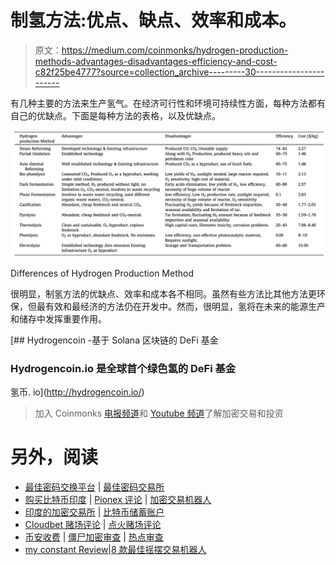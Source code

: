 # 制氢方法:优点、缺点、效率和成本。

> 原文：<https://medium.com/coinmonks/hydrogen-production-methods-advantages-disadvantages-efficiency-and-cost-c82f25be4777?source=collection_archive---------30----------------------->

有几种主要的方法来生产氢气。在经济可行性和环境可持续性方面，每种方法都有自己的优缺点。下面是每种方法的表格，以及优缺点。

![](img/b532728c3e2dc1e6ab308c9c687f33de.png)

Differences of Hydrogen Production Method

很明显，制氢方法的优缺点、效率和成本各不相同。虽然有些方法比其他方法更环保，但最有效和最经济的方法仍在开发中。然而，很明显，氢将在未来的能源生产和储存中发挥重要作用。

 [## Hydrogencoin -基于 Solana 区块链的 DeFi 基金

### Hydrogencoin.io 是全球首个绿色氢的 DeFi 基金

氢币. io](http://hydrogencoin.io/) 

> 加入 Coinmonks [电报频道](https://t.me/coincodecap)和 [Youtube 频道](https://www.youtube.com/c/coinmonks/videos)了解加密交易和投资

# 另外，阅读

*   [最佳密码交换平台](https://coincodecap.com/best-crypto-swap-platforms) | [最佳密码交易所](https://coincodecap.com/crypto-exchange)
*   [购买比特币印度](/coinmonks/buy-bitcoin-in-india-feb50ddfef94) | [Pionex 评论](/coinmonks/pionex-review-exchange-with-crypto-trading-bot-1e459d0191ea) | [加密交易机器人](/coinmonks/crypto-trading-bot-c2ffce8acb2a)
*   [印度的加密交易所](/coinmonks/bitcoin-exchange-in-india-7f1fe79715c9) | [比特币储蓄账户](/coinmonks/bitcoin-savings-account-e65b13f92451)
*   [Cloudbet 赌场评论](https://coincodecap.com/cloudbet-casino-review) | [点火赌场评论](https://coincodecap.com/ignition-casino-review)
*   [币安收费](/coinmonks/binance-fees-8588ec17965) | [僵尸加密审查](/coinmonks/botcrypto-review-2021-build-your-own-trading-bot-coincodecap-6b8332d736c7) | [热点审查](/coinmonks/hotbit-review-cd5bec41dafb)
*   [my constant Review](https://coincodecap.com/myconstant-review)|[8 款最佳摇摆交易机器人](https://coincodecap.com/best-swing-trading-bots)
